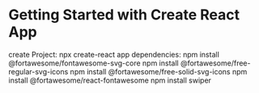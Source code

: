 # Getting Started with Create React App

create Project:
npx create-react app 
dependencies:
npm install @fortawesome/fontawesome-svg-core
npm install @fortawesome/free-regular-svg-icons
npm install @fortawesome/free-solid-svg-icons
npm install @fortawesome/react-fontawesome
npm install swiper
